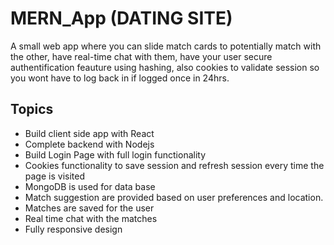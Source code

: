 # MERN_App (DATING SITE)

A small web app where you can slide match cards to potentially match with the other, have real-time chat with them, have your user secure authentification feauture using hashing, also cookies to validate session so you wont have to log back in if logged once in 24hrs.

## Topics 

- Build client side app with React
- Complete backend with Nodejs
- Build Login Page with full login functionality
- Cookies functionality to save session and refresh session every time the page is visited
- MongoDB is used for data base
- Match suggestion are provided based on user preferences and location.
- Matches are saved for the user
- Real time chat with the matches
- Fully responsive design
